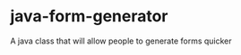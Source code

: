 java-form-generator
===================

A java class that will allow people to generate forms quicker
